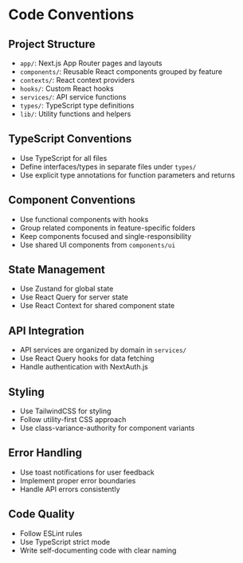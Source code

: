 # Code Conventions

## Project Structure
- `app/`: Next.js App Router pages and layouts
- `components/`: Reusable React components grouped by feature
- `contexts/`: React context providers
- `hooks/`: Custom React hooks
- `services/`: API service functions
- `types/`: TypeScript type definitions
- `lib/`: Utility functions and helpers

## TypeScript Conventions
- Use TypeScript for all files
- Define interfaces/types in separate files under `types/`
- Use explicit type annotations for function parameters and returns

## Component Conventions
- Use functional components with hooks
- Group related components in feature-specific folders
- Keep components focused and single-responsibility
- Use shared UI components from `components/ui`

## State Management
- Use Zustand for global state
- Use React Query for server state
- Use React Context for shared component state

## API Integration
- API services are organized by domain in `services/`
- Use React Query hooks for data fetching
- Handle authentication with NextAuth.js

## Styling
- Use TailwindCSS for styling
- Follow utility-first CSS approach
- Use class-variance-authority for component variants

## Error Handling
- Use toast notifications for user feedback
- Implement proper error boundaries
- Handle API errors consistently

## Code Quality
- Follow ESLint rules
- Use TypeScript strict mode
- Write self-documenting code with clear naming